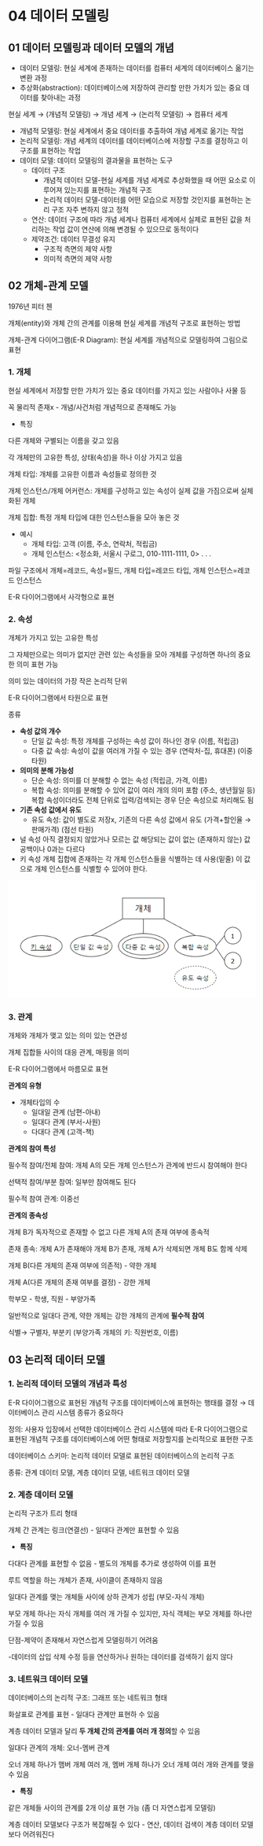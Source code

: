 # 04 데이터 모델링

## 01 데이터 모델링과 데이터 모델의 개념

- 데이터 모델링: 현실 세계에 존재하는 데이터를 컴퓨터 세계의 데이터베이스 옮기는 변환 과정
- 추상화(abstraction): 데이터베이스에 저장하여 관리할 만한 가치가 있는 중요 데이터를 찾아내는 과정

현실 세계 → (개념적 모델링) → 개념 세계 → (논리적 모델링) → 컴퓨터 세계

- 개념적 모델링: 현실 세계에서 중요 데이터를 추출하여 개념 세계로 옮기는 작업
- 논리적 모델링: 개념 세계의 데이터를 데이터베이스에 저장할 구조를 결정하고 이 구조를 표현하는 작업
- 데이터 모델: 데이터 모델링의 결과물을 표현하는 도구
  - 데이터 구조
    - 개념적 데이터 모델-현실 세계를 개념 세계로 추상화했을 때 어떤 요소로 이루어져 있는지를 표현하는 개념적 구조
    - 논리적 데이터 모델-데이터를 어떤 모습으로 저장할 것인지를 표현하는 논리 구조
      자주 변하지 않고 정적
  - 연산: 데이터 구조에 따라 개념 세계나 컴퓨터 세계에서 실제로 표현된 값을 처리하는 작업
    값이 연산에 의해 변경될 수 있으므로 동적이다
  - 제약조건: 데이터 무결성 유지
    - 구조적 측면의 제약 사항
    - 의미적 측면의 제약 사항

## 02 개체-관계 모델

1976년 피터 첸

개체(entity)와 개체 간의 관계를 이용해 현실 세계를 개념적 구조로 표현하는 방법

개체-관계 다이어그램(E-R Diagram): 현실 세계를 개념적으로 모델링하여 그림으로 표현

### 1. 개체

현실 세계에서 저장할 만한 가치가 있는 중요 데이터를 가지고 있는 사람이나 사물 등

꼭 물리적 존재x - 개념/사건처럼 개념적으로 존재해도 가능

- 특징

다른 개체와 구별되는 이름을 갖고 있음

각 개체만의 고유한 특성, 상태(속성)을 하나 이상 가지고 있음

개체 타입: 개체를 고유한 이름과 속성들로 정의한 것

개체 인스턴스/개체 어커런스: 개체를 구성하고 있는 속성이 실제 값을 가짐으로써 실체화된 개체

개체 집합: 특정 개체 타입에 대한 인스턴스들을 모아 놓은 것

- 예시
  - 개체 타입: 고객 (이름, 주소, 연락처, 적립금)
  - 개체 인스턴스: <정소화, 서울시 구로그, 010-1111-1111, 0> . . .

파일 구조에서 개체=레코드, 속성=필드, 개체 타입=레코드 타입, 개체 인스턴스=레코드 인스턴스

E-R 다이어그램에서 사각형으로 표현

### 2. 속성

개체가 가지고 있는 고유한 특성

그 자체만으로는 의미가 없지만 관련 있는 속성들을 모아 개체를 구성하면 하나의 중요한 의미 표현 가능

의미 있는 데이터의 가장 작은 논리적 단위

E-R 다이어그램에서 타원으로 표현

종류

- **속성 값의 개수**
  - 단일 값 속성: 특정 개체를 구성하는 속성 값이 하나인 경우 (이름, 적립금)
  - 다중 값 속성: 속성이 값을 여러개 가질 수 있는 경우 (연락처-집, 휴대폰) (이중 타원)
- **의미의 분해 가능성**
  - 단순 속성: 의미를 더 분해할 수 없는 속성 (적립금, 가격, 이름)
  - 복합 속성: 의미를 분해할 수 있어 값이 여러 개의 의미 포함 (주소, 생년월일 등)
    복합 속성이더라도 전체 단위로 입력/검색되는 경우 단순 속성으로 처리해도 됨
- **기존 속성 값에서 유도**
  - 유도 속성: 값이 별도로 저장x, 기존의 다른 속성 값에서 유도 (가격+할인율 → 판매가격) (점선 타원)
- 널 속성
  아직 결정되지 않았거나 모르는 값
  해당되는 값이 없는 (존재하지 않는) 값
  공백이나 0과는 다르다
- 키 속성
  개체 집합에 존재하는 각 개체 인스턴스들을 식별하는 데 사용(밑줄)
  이 값으로 개체 인스턴스를 식별할 수 있어야 한다.

![Untitled](./img/chap4-1.png)

### 3. 관계

개체와 개체가 맺고 있는 의미 있는 연관성

개체 집합들 사이의 대응 관계, 매핑을 의미

E-R 다이어그램에서 마름모로 표현

**관계의 유형**

- 개체타입의 수
  - 일대일 관계 (남편-아내)
  - 일대다 관계 (부서-사원)
  - 다대다 관계 (고객-책)

**관계의 참여 특성**

필수적 참여/전체 참여: 개체 A의 모든 개체 인스턴스가 관계에 반드시 참여해야 한다

선택적 참여/부분 참여: 일부만 참여해도 된다

필수적 참여 관계: 이중선

**관계의 종속성**

개체 B가 독자적으로 존재할 수 없고 다른 개체 A의 존재 여부에 종속적

존재 종속: 개체 A가 존재해야 개체 B가 존재, 개체 A가 삭제되면 개체 B도 함께 삭제

개체 B(다른 개체의 존재 여부에 의존적) - 약한 개체

개체 A(다른 개체의 존재 여부를 결정) - 강한 개체

학부모 - 학생, 직원 - 부양가족

일반적으로 일대다 관계, 약한 개체는 강한 개체의 관계에 **필수적 참여**

식별→ 구별자, 부분키 (부양가족 개체의 키: 직원번호, 이름)

## 03 논리적 데이터 모델

### 1. 논리적 데이터 모델의 개념과 특성

E-R 다이어그램으로 표현된 개념적 구조를 데이터베이스에 표현하는 행태를 결정 → 데이터베이스 관리 시스템 종류가 중요하다

정의: 사용자 입장에서 선택한 데이터베이스 관리 시스템에 따라 E-R 다이어그램으로 표현된 개념적 구조를 데이터베이스에 어떤 형태로 저장할지를 논리적으로 표현한 구조

데이터베이스 스키마: 논리적 데이터 모델로 표현된 데이터베이스의 논리적 구조

종류: 관계 데이터 모델, 계층 데이터 모델, 네트워크 데이터 모델

### 2. 계층 데이터 모델

논리적 구조가 트리 형태

개체 간 관계는 링크(연결선) - 일대다 관계만 표현할 수 있음

- **특징**

다대다 관계를 표현할 수 없음 - 별도의 개체를 추가로 생성하여 이를 표현

루트 역할을 하는 개체가 존재, 사이클이 존재하지 않음

일대다 관계를 맺는 개체들 사이에 상하 관계가 성립 (부모-자식 개체)

부모 개체 하나는 자식 개체를 여러 개 가질 수 있지만, 자식 객체는 부모 개체를 하나만 가질 수 있음

단점-제약이 존재해서 자연스럽게 모델링하기 어려움

-데이터의 삽입 삭제 수정 등을 연산하거나 원하는 데이터를 검색하기 쉽지 않다

### 3. 네트워크 데이터 모델

데이터베이스의 논리적 구조: 그래프 또는 네트워크 형태

화살표로 관계를 표현 - 일대다 관계만 표현하 수 있음

계층 데이터 모델과 달리 **두 개체 간의 관계를 여러 개 정의**할 수 있음

일대다 관계의 개체: 오너-멤버 관계

오너 개체 하나가 맴버 개체 여러 개, 멤버 개체 하나가 오너 개체 여러 개와 관계를 맺을 수 있음

- **특징**

같은 개체들 사이의 관계를 2개 이상 표현 가능 (좀 더 자연스럽게 모델링)

계층 데이터 모델보다 구조가 복잡해질 수 있다 - 연산, 데이터 검색이 계층 데이터 모델보다 어려워진다
